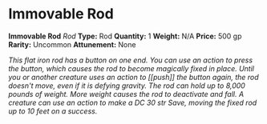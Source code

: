 # Immovable Rod

**Immovable Rod**
_Rod_
**Type:** Rod
**Quantity:** 1
**Weight:** N/A
**Price:** 500 gp
**Rarity:** Uncommon
**Attunement:** None

*This flat iron rod has a button on one end. You can use an action to press the button, which causes the rod to become magically fixed in place. Until you or another creature uses an action to [[push]] the button again, the rod doesn't move, even if it is defying gravity. The rod can hold up to 8,000 pounds of weight. More weight causes the rod to deactivate and fall. A creature can use an action to make a DC 30 str Save, moving the fixed rod up to 10 feet on a success.*